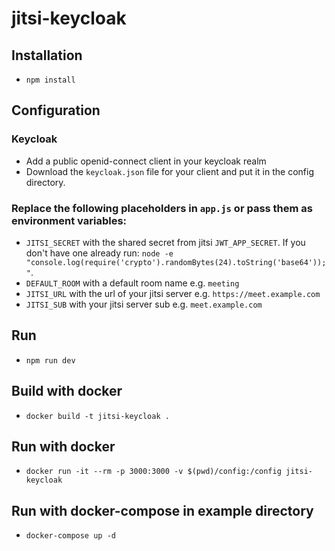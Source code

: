 # jitsi-keycloak

## Installation

- `npm install`

## Configuration

### Keycloak

- Add a public openid-connect client in your keycloak realm
- Download the `keycloak.json` file for your client and put it in the config directory.

### Replace the following placeholders in `app.js` or pass them as environment variables:

- `JITSI_SECRET` with the shared secret from jitsi `JWT_APP_SECRET`. If you don't have one already run: `node -e "console.log(require('crypto').randomBytes(24).toString('base64'));"`.
- `DEFAULT_ROOM` with a default room name e.g. `meeting`
- `JITSI_URL` with the url of your jitsi server e.g. `https://meet.example.com`
- `JITSI_SUB` with your jitsi server sub e.g. `meet.example.com`

## Run

- `npm run dev`

## Build with docker

- `docker build -t jitsi-keycloak .`

## Run with docker

- `docker run -it --rm -p 3000:3000 -v $(pwd)/config:/config jitsi-keycloak`

## Run with docker-compose in example directory

- `docker-compose up -d`
